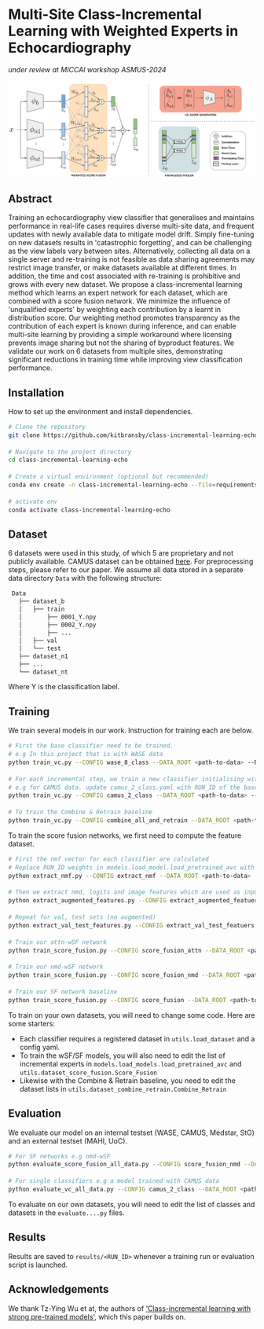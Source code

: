 
# Multi-Site Class-Incremental Learning with Weighted Experts in Echocardiography

_under review at MICCAI workshop ASMUS-2024_

![](evaluation/architecture.png)

## Abstract
Training an echocardiography view classifier that generalises and maintains performance in real-life cases requires diverse multi-site data, and frequent updates with newly available data to mitigate model drift. Simply fine-tuning on new datasets results in 'catastrophic forgetting', and can be challenging as the view labels vary between sites. Alternatively, collecting all data on a single server and re-training is not feasible as data sharing agreements may restrict image transfer, or make datasets available at different times. In addition, the time and cost associated with re-training is prohibitive and grows with every new dataset. We propose a class-incremental learning method which learns an expert network for each dataset, which are combined with a score fusion network. We minimize the influence of 'unqualified experts' by weighting each contribution by a learnt in distribution score. Our weighting method promotes transparency as the contribution of each expert is known during inference, and can enable multi-site learning by providing a simple workaround where licensing prevents image sharing but not the sharing of byproduct features. We validate our work on 6 datasets from multiple sites, demonstrating significant reductions in training time while improving view classification performance. 

## Installation
How to set up the environment and install dependencies.

```bash
# Clone the repository
git clone https://github.com/kitbransby/class-incremental-learning-echo.git

# Navigate to the project directory
cd class-incremental-learning-echo

# Create a virtual environment (optional but recommended)
conda env create -n class-incremental-learning-echo --file=requirements.yml

# activate env
conda activate class-incremental-learning-echo
```


## Dataset
6 datasets were used in this study, of which 5 are proprietary and not publicly available. CAMUS dataset can be obtained [here](https://www.creatis.insa-lyon.fr/Challenge/camus/databases.html). For preprocessing steps, please refer to our paper. We assume all data stored in a separate data directory ``Data`` with the following structure:
```
 Data
   ├── dataset_b
   │   ├── train
   │       ├── 0001_Y.npy
   │       ├── 0002_Y.npy
   │       ├── ...
   │   ├── val 
   │   └── test
   ├── dataset_n1
   ├── ...
   └── dataset_nt
```

Where Y is the classification label. 

## Training
We train several models in our work. Instruction for training each are below.

```bash
# First the base classifier need to be trained. 
# e.g In this project that is with WASE data
python train_vc.py --CONFIG wase_8_class --DATA_ROOT <path-to-data> --RUN_ID <name-of-run>

# For each incremental step, we train a new classifier initialising with base classifier weights. 
# e.g for CAMUS data. update camus_2_class.yaml with RUN_ID of the base classifier, and train
python train_vc.py --CONFIG camus_2_class --DATA_ROOT <path-to-data> --RUN_ID <name-of-run>

# To train the Combine & Retrain baseline 
python train_vc.py --CONFIG combine_all_and_retrain --DATA_ROOT <path-to-data> --RUN_ID <name-of-run>
```

To train the score fusion networks, we first need to compute the feature dataset.

```bash
# First the nmf vector for each classifier are calculated
# Replace RUN_ID weights in models.load_model.load_pretrained_avc with the weights of the classifiers you've trained
python extract_nmf.py --CONFIG extract_nmf --DATA_ROOT <path-to-data> 

# Then we extract nmd, logits and image features which are used as input to SF/wSF models
python extract_augmented_features.py --CONFIG extract_augmented_featuers --DATA_ROOT <path-to-data>

# Repeat for val, test sets (no augmented)
python extract_val_test_features.py --CONFIG extract_val_test_featuers --DATA_ROOT <path-to-data>

# Train our attn-wSF network
python train_score_fusion.py --CONFIG score_fusion_attn --DATA_ROOT <path-to-data> --RUN_ID <name-of-run>

# Train our nmd-wSF network
python train_score_fusion.py --CONFIG score_fusion_nmd --DATA_ROOT <path-to-data> --RUN_ID <name-of-run>

# Train our SF network baseline
python train_score_fusion.py --CONFIG score_fusion --DATA_ROOT <path-to-data> --RUN_ID <name-of-run>
```

To train on your own datasets, you will need to change some code. Here are some starters:
* Each classifier requires a registered dataset in ``utils.load_dataset`` and a config yaml. 
* To train the wSF/SF models, you will also need to edit the list of incremental experts in ``models.load_models.load_pretrained_avc`` and ``utils.dataset_score_fusion.Score_Fusion``
* Likewise with the Combine & Retrain baseline, you need to edit the dataset lists in ``utils.dataset_combine_retrain.Combine_Retrain``

## Evaluation
We evaluate our model on an internal testset (WASE, CAMUS, Medstar, StG) and an external testset (MAHI, UoC). 

```bash
# For SF networks e.g nmd-wSF 
python evaluate_score_fusion_all_data.py --CONFIG score_fusion_nmd --DATA_ROOT <path-to-data> --RUN_ID <name-of-run>

# For single classifiers e.g a model trained with CAMUS data
python evaluate_vc_all_data.py --CONFIG camus_2_class --DATA_ROOT <path-to-data> --RUN_ID <name-of-run>
```

To evaluate on our own datasets, you will need to edit the list of classes and datasets in the ``evaluate....py`` files. 


## Results
Results are saved to ``results/<RUN_ID>`` whenever a training run or evaluation script is launched. 

## Acknowledgements
We thank Tz-Ying Wu et at, the authors of ['Class-incremental learning with strong pre-trained models'](https://arxiv.org/abs/2204.03634), which this paper builds on. 
